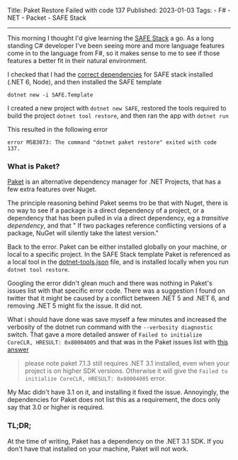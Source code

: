 Title: Paket Restore Failed with code 137
Published: 2023-01-03
Tags: 
    - F#
    - NET
    - Packet
    - SAFE Stack

---

This morning I thought I'd give learning the [SAFE Stack](https://safe-stack.github.io) a go. As a long standing C# developer I've been seeing more and more language features come in to the language from F#, so it makes sense to me to see if those features a better fit in their natural environment.

I checked that I had the [correct dependencies](https://safe-stack.github.io/docs/quickstart/) for SAFE stack installed (.NET 6, Node), and then  installed the SAFE template 

`dotnet new -i SAFE.Template`

I created a new project with `dotnet new SAFE`, restored the tools required to build the project `dotnet tool restore`, and then ran the app with `dotnet run`

This resulted in the following error

```error MSB3073: The command "dotnet paket restore" exited with code 137.```

### What is Paket?

[Paket](https://fsprojects.github.io/Paket/) is an alternative dependency manager for .NET Projects, that has a few extra features over Nuget.

The principle reasoning behind Paket seems tro be that with Nuget, there is no way to see if a package is a direct dependency of a project, or a dependency that has been pulled in via a direct dependency, eg a _transitive dependency_, and that " If two packages reference conflicting versions of a package, NuGet will silently take the latest version."

Back to the error. Paket can be either installed globally on your machine, or local to a specific project. In the SAFE Stack template Paket is referenced as a local tool in the [dotnet-tools.json](https://github.com/SAFE-Stack/SAFE-template/blob/bfef529cc275aa972baee093d2e69e33562523cf/Content/default/.config/dotnet-tools.json) file, and is installed locally when you run `dotnet tool restore`.

Googling the error didn't glean much and there was nothing in Paket's issues list with that specific error code. There was a suggestion I found on twitter that it might be caused by a conflict between .NET 5 and .NET 6, and removing .NET 5 might fix the issue. It did not.

What i should have done was save myself a few minutes and  increased the verbosity of the dotnet run command with the `--verbosity diagnostic` switch. That gave a more detailed answer of `Failed to initialize CoreCLR, HRESULT: 0x80004005` and that was in the Paket issues list with [this answer](https://github.com/fsprojects/Paket/issues/4088#issuecomment-1083639950)

> please note paket 7.1.3 still requires .NET 3.1 installed, even when your project is on higher SDK versions. Otherwise it will give the `Failed to initialize CoreCLR, HRESULT: 0x80004005` error.

My Mac didn't have 3.1 on it, and installing it fixed the issue. Annoyingly, the dependencies for Paket does not list this as a requirement, the docs only say that 3.0 or higher is required.

### TL;DR;

At the time of writing, Paket has a dependency on the .NET 3.1 SDK. If you don't have that installed on your machine, Paket will not work.